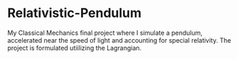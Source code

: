 # Relativistic-Pendulum
 My Classical Mechanics final project where I simulate a pendulum, accelerated near the speed of light and accounting for special relativity. The project is formulated utiilizing the Lagrangian.
